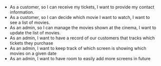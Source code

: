- As a customer, so I can receive my tickets, I want to provide my contact information.
- As a customer, so I can decide which movie I want to watch, I want to see a list of movies.
- As an admin, so I can manage the movies shown at the cinema, I want to update the list of movies.
- As an admin, I want to have a record of our customers that tracks which tickets they purchase
- As an admin, I want to keep track of which screen is showing which movies on a given date
- As an admin, I want to have room to easily add more screens in future
